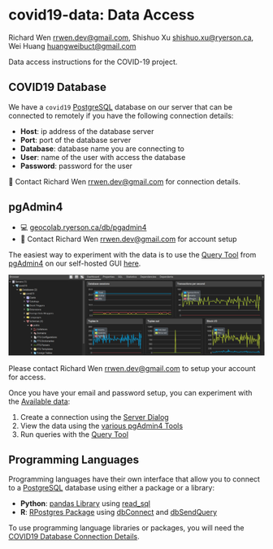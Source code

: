 # covid19-data: Data Access

Richard Wen rrwen.dev@gmail.com, Shishuo Xu shishuo.xu@ryerson.ca, Wei Huang huangweibuct@gmail.com

Data access instructions for the COVID-19 project.

## COVID19 Database

We have a `covid19` [PostgreSQL](https://www.postgresql.org/) database on our server that can be connected to remotely if you have the following connection details:

* **Host**: ip address of the database server
* **Port**: port of the database server
* **Database**: database name you are connecting to
* **User**: name of the user with access the database
* **Password**: password for the user

:email: Contact Richard Wen rrwen.dev@gmail.com for connection details.

## pgAdmin4

* :computer: [geocolab.ryerson.ca/db/pgadmin4](https://geocolab.ryerson.ca/db/pgadmin4)
* :email: Contact Richard Wen rrwen.dev@gmail.com for account setup

The easiest way to experiment with the data is to use the [Query Tool](https://www.pgadmin.org/docs/pgadmin4/latest/query_tool.html) from [pgAdmin4](https://www.pgadmin.org/) on our self-hosted GUI [here](https://geocolab.ryerson.ca/db/pgadmin4).

![Example of pgAdmin4 Interface](img/pgadmin4_example.png)

Please contact Richard Wen rrwen.dev@gmail.com to setup your account for access.

Once you have your email and password setup, you can experiment with the [Available data](../README.md#available-data):

1. Create a connection using the [Server Dialog](https://www.pgadmin.org/docs/pgadmin4/latest/server_dialog.html)
2. View the data using the [various pgAdmin4 Tools](https://www.pgadmin.org/docs/pgadmin4/4.19/editgrid.html)
3. Run queries with the [Query Tool](https://www.pgadmin.org/docs/pgadmin4/latest/query_tool.html)

## Programming Languages

Programming languages have their own interface that allow you to connect to a [PostgreSQL](https://www.postgresql.org/) database using either a package or a library:

* **Python**: [pandas Library](https://pandas.pydata.org/docs/) using [read_sql](https://pandas.pydata.org/pandas-docs/stable/reference/api/pandas.read_sql.html?highlight=read#pandas.read_sql)
* **R**: [RPostgres Package](https://rpostgres.r-dbi.org/) using [dbConnect](https://rpostgres.r-dbi.org/reference/dbconnect-pqdriver-method) and [dbSendQuery](https://rpostgres.r-dbi.org/reference/postgres-query.html)

To use programming language libraries or packages, you will need the [COVID19 Database Connection Details](#covid19-database).
